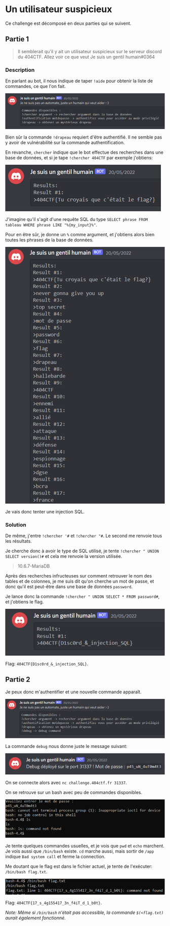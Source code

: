 # Un utilisateur suspicieux

Ce challenge est décomposé en deux parties qui se suivent.

## Partie 1

> Il semblerait qu'il y ait un utilisateur suspicieux sur le serveur discord du 404CTF. Allez voir ce que veut Je suis un gentil humain#0364

### Description

En parlant au bot, il nous indique de taper `!aide` pour obtenir la liste de commandes, ce que l'on fait.

![aide](../images/humain_aide.png)

Bien sûr la commande `!drapeau` requiert d'être authentifié.
Il ne semble pas y avoir de vulnérabilité sur la commande authentification.

En revanche, `chercher` indique que le bot effectue des recherches dans une base de données, et si je tape `!chercher 404CTF` par exemple j'obtiens:

![chercher 404CTF](../images/humain_drapeau.png)

J'imagine qu'il s'agit d'une requête SQL du type `SELECT phrase FROM tableau WHERE phrase LIKE "%{my_input}%"`.

Pour en être sûr, je donne un `%` comme argument, et j'obtiens alors bien toutes les phrases de la base de données.

![%](../images/humain_chercher.png)

Je vais donc tenter une injection SQL.

### Solution

De même, j'entre `!chercher '#` et `!chercher "#`.
Le second me renvoie tous les résultats.

Je cherche donc à avoir le type de SQL utilisé, je tente `!chercher " UNION SELECT version()#` et cela me renvoie la version utilisée.

> 10.6.7-MariaDB

Après des recherches infructeuses sur comment retrouver le nom des tables et de colonnes, je me suis dit qu'on cherche un mot de passe, et donc qu'il est peut-être dans une base de données `password`.

Je lance donc la commande `!chercher " UNION SELECT * FROM password#`, et j'obtiens le flag.

![flag](../images/humain_flag.png)

Flag: `404CTF{D1sc0rd_&_injection_SQL}`.

## Partie 2

Je peux donc m'authentifier et une nouvelle commande apparaît.

![aide](../images/humain_help2.png)

La commande `debug` nous donne juste le message suivant:

![debug](../images/humain_debug.png)

On se connecte alors avec `nc challenge.404ctf.fr 31337`.

On se retrouve sur un bash avec peu de commandes disponibles.

![bash](../images/humain_bash.png)

Je tente quelques commandes usuelles, et je vois que `pwd` et `echo` marchent.
Je vois aussi que `/bin/bash` existe.
`cd` marche aussi, mais sortir de `/app` indique `Bad system call` et ferme la connection.

Me doutant que le flag est dans le fichier actuel, je tente de l'exécuter: `/bin/bash flag.txt`.

![flag](../images/humain_flag2.png)

Flag: `404CTF{17_s_4g155417_3n_f4iT_d_1_b0t}`.

*Note: Même si `/bin/bash` n'était pas accessible, la commande `$(<flag.txt)` aurait également fonctionné.*